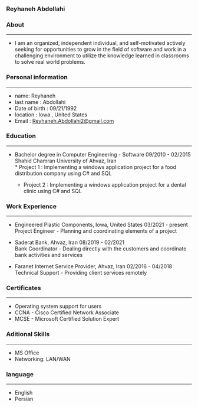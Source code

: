
### Reyhaneh Abdollahi


### About

---
+ I am an organized, independent individual, and self-motivated actively seeking for opportunities to grow in the field of software and work in a challenging environment to         utilize the knowledge learned in classrooms to solve real world problems.


### Personal information

---
+ name: Reyhaneh
+ last name : Abdollahi
+ Date of birth : 09/21/1992
+ location : Iowa , United States
+ Email : Reyhaneh.Abdollahi2@gmail.com


### Education

---

+ Bachelor degree in Computer Engineering - Software  09/2010 - 02/2015   
         Shahid Chamran University of Ahvaz, Iran    
       	 * Project 1 : Implementing a windows application project for a food distribution company using C# and SQL	
       	 							
	 * Project 2 : Implementing a windows application project for a dental clinic using C# and SQL


### Work Experience

---
+ Engineered Plastic Components, Iowa, United States   03/2021 - present                                                                                                           
              Project Engineer - Planning and coordinating elements of a project
              
+ Saderat Bank, Ahvaz, Iran   08/2019 - 02/2021                                                                                                                                    
              Bank Coordinator - Dealing directly with the customers and coordinate bank activities and services
              
+ Faranet Internet Service Provider, Ahvaz, Iran    02/2016 - 04/2018                                                                                                              
              Technical Support - Providing client services remotely


### Certificates

---
+ Operating system support for users
+ CCNA - Cisco Certified Network Associate
+ MCSE - Microsoft Certified Solution Expert


### Aditional Skills

---
+ MS Office
+ Networking: LAN/WAN


### language

---
+ English
+ Persian


